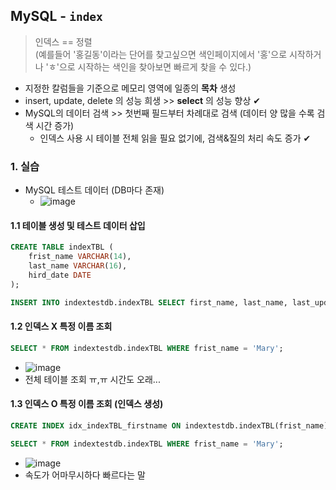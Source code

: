 ## MySQL - `index`
> 인덱스 == 정렬 <br>
> (예를들어 '홍길동'이라는 단어를 찾고싶으면 색인페이지에서 '홍'으로 시작하거나 'ㅎ'으로 시작하는 색인을 찾아보면 빠르게 찾을 수 있다.)
- 지정한 칼럼들을 기준으로 메모리 영역에 일종의 __목차__ 생성
- insert, update, delete 의 성능 희생 >> __select__ 의 성능 향상 ✔
- MySQL의 데이터 검색 >> 첫번째 필드부터 차례대로 검색 (데이터 양 많을 수록 검색 시간 증가)
  - 인덱스 사용 시 테이블 전체 읽을 필요 없기에, 검색&질의 처리 속도 증가 ✔

### 1. 실습
- MySQL 테스트 데이터 (DB마다 존재)
  - ![image](https://user-images.githubusercontent.com/61215550/176818264-da7b489e-7344-4246-8149-a62c80b2b500.png)
#### 1.1 테이블 생성 및 테스트 데이터 삽입
```SQL
CREATE TABLE indexTBL (
	frist_name VARCHAR(14),
    last_name VARCHAR(16),
    hird_date DATE
); 

INSERT INTO indextestdb.indexTBL SELECT first_name, last_name, last_update FROM sakila.actor LIMIT 500;
```

#### 1.2 인덱스 X 특정 이름 조회
```SQL
SELECT * FROM indextestdb.indexTBL WHERE frist_name = 'Mary';
```
- ![image](https://user-images.githubusercontent.com/61215550/176818383-6b95d088-da33-4749-9f3f-79c3c7f12384.png)
- 전체 테이블 조회 ㅠ,ㅠ 시간도 오래...

#### 1.3 인덱스 O 특정 이름 조회 (인덱스 생성)
```sql
CREATE INDEX idx_indexTBL_firstname ON indextestdb.indexTBL(frist_name);

SELECT * FROM indextestdb.indexTBL WHERE frist_name = 'Mary';
```
- ![image](https://user-images.githubusercontent.com/61215550/176818945-9912c645-8f06-49bd-920b-09717dae1c9a.png)
- 속도가 어마무시하다 빠르다는 말
